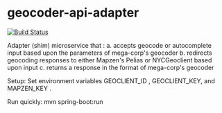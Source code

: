 # geocoder-api-adapter

[![Build Status](https://travis-ci.org/BusTechnology/geocoder-api-adapter.svg?branch=master)](https://travis-ci.org/BusTechnology/geocoder-api-adapter)

Adapter (shim) microservice that :
  a. accepts geocode or autocomplete input based upon the parameters of mega-corp's geocoder
  b. redirects geocoding responses to either Mapzen's Pelias or NYCGeoclient based upon input
  c. returns a response in the format of mega-corp's geocoder
  
Setup:
  Set environment variables GEOCLIENT_ID , GEOCLIENT_KEY, and MAPZEN_KEY . 
  
Run quickly:
  mvn spring-boot:run
  
